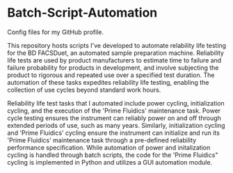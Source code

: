 # Batch-Script-Automation
Config files for my GitHub profile.

This repository hosts scripts I've developed to automate relability life testing for the BD FACSDuet, an automated sample preparation machine. 
Reliability life tests are used by product manufacturers to estimate time to failure and failure probability for products in development, and involve subjecting the product to rigorous
and repeated use over a specified test duration. The automation of these tasks expedites reliability life testing, enabling the collection of use cycles beyond standard work hours.

Reliability life test tasks that I automated include power cycling, initialization cycling, and the execution of the 'Prime Fluidics' maintenance task. 
Power cycle testing ensures the instrument can reliably power on and off through extended periods of use, such as many years. Similarly, initialization cycling and 'Prime Fluidics' cycling ensure 
the instrument can initialize and run its 'Prime Fluidics' maintenance task through a pre-defined reliability performance specification. While automation of power and initalization cycling is handled through 
batch scripts, the code for the 'Prime Fluidics" cycling is implemented in Python and utilizes a GUI automation module.
